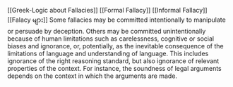 
[[Greek-Logic about Fallacies]]
[[Formal Fallacy]]
[[Informal Fallacy]]
[[Falacy များ]]
Some fallacies may be committed intentionally to manipulate or persuade by deception. Others may be committed unintentionally because of human limitations such as carelessness, cognitive or social biases and ignorance, or, potentially, as the inevitable consequence of the limitations of language and understanding of language. This includes ignorance of the right reasoning standard, but also ignorance of relevant properties of the context. For instance, the soundness of legal arguments depends on the context in which the arguments are made.





